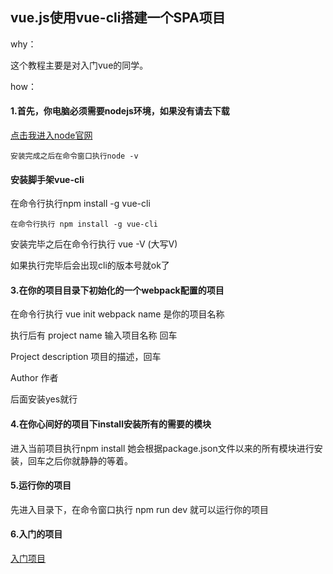 ## vue.js使用vue-cli搭建一个SPA项目

why：

这个教程主要是对入门vue的同学。

how：

#### 1.首先，你电脑必须需要nodejs环境，如果没有请去下载

[点击我进入node官网](https://nodejs.org/en/)

```
安装完成之后在命令窗口执行node -v
```



#### 安装脚手架vue-cli

在命令行执行npm install -g vue-cli

```
在命令行执行 npm install -g vue-cli
```

安装完毕之后在命令行执行 vue -V (大写V)

如果执行完毕后会出现cli的版本号就ok了

#### 3.在你的项目目录下初始化的一个webpack配置的项目

在命令行执行 vue init webpack name 是你的项目名称

执行后有 project name<name> 输入项目名称 回车

Project description 项目的描述，回车

Author 作者

后面安装yes就行

#### 4.在你心间好的项目下install安装所有的需要的模块

进入当前项目执行npm install 她会根据package.json文件以来的所有模块进行安装，回车之后你就静静的等着。

#### 5.运行你的项目

先进入目录下，在命令窗口执行 npm run dev 就可以运行你的项目

#### 6.入门的项目

[入门项目](https://github.com/sanzhixiong1986/vue/tree/main/cli/demo1)

